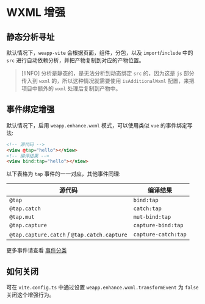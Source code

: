 # WXML 增强

## 静态分析寻址

默认情况下，`weapp-vite` 会根据页面，组件，分包，以及 `import`/`include` 中的 `src` 进行自动依赖分析，并把产物复制到对应的产物位置。

> [!INFO]
> 分析是静态的，是无法分析到动态绑定 `src` 的，因为这是 `js` 部分传入到 `wxml` 的，所以这种情况就需要使用 `isAdditionalWxml` 配置，来把项目中额外的 `wxml` 处理后复制到产物中。

## 事件绑定增强

默认情况下，启用 `weapp.enhance.wxml` 模式，可以使用类似 `vue` 的事件绑定写法:

```html
<!-- 源代码 -->
<view @tap="hello"></view>
<!-- 编译结果 -->
<view bind:tap="hello"></view>
```

以下表格为 `tap` 事件的一一对应，其他事件同理:

| 源代码                                      | 编译结果            |
| ------------------------------------------- | ------------------- |
| `@tap`                                      | `bind:tap`          |
| `@tap.catch`                                | `catch:tap`         |
| `@tap.mut`                                  | `mut-bind:tap`      |
| `@tap.capture`                              | `capture-bind:tap`  |
| `@tap.capture.catch` / `@tap.catch.capture` | `capture-catch:tap` |

更多事件请查看 [事件分类](https://developers.weixin.qq.com/miniprogram/dev/framework/view/wxml/event.html#%E4%BA%8B%E4%BB%B6%E5%88%86%E7%B1%BB)

## 如何关闭

可在 `vite.config.ts` 中通过设置 `weapp.enhance.wxml.transformEvent` 为 `false` 关闭这个增强行为。
